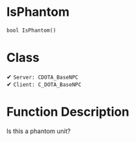 # IsPhantom
```
bool IsPhantom()
```
# Class
✔ `Server: CDOTA_BaseNPC`  
✔ `Client: C_DOTA_BaseNPC`  

# Function Description
Is this a phantom unit?
